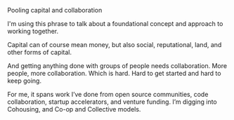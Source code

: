 Pooling capital and collaboration

I'm using this phrase to talk about a foundational concept and approach to working together.

Capital can of course mean money, but also social, reputational, land, and other forms of capital. 

And getting anything done with groups of people needs collaboration. More people, more collaboration. Which is hard. Hard to get started and hard to keep going.

For me, it spans work I’ve done from open source communities, code collaboration, startup accelerators, and venture funding. I’m digging into Cohousing, and Co-op and Collective models.